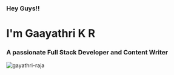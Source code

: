 <h3 align="left"> Hey Guys!! </h3>
<h1 align="left"> I'm Gaayathri K R</h1>
<h3 align="left">A passionate Full Stack Developer and Content Writer</h3>




<p><img align="center" src="https://github-readme-streak-stats.herokuapp.com/?user=gayathri-raja&" alt="gayathri-raja" /></p>


